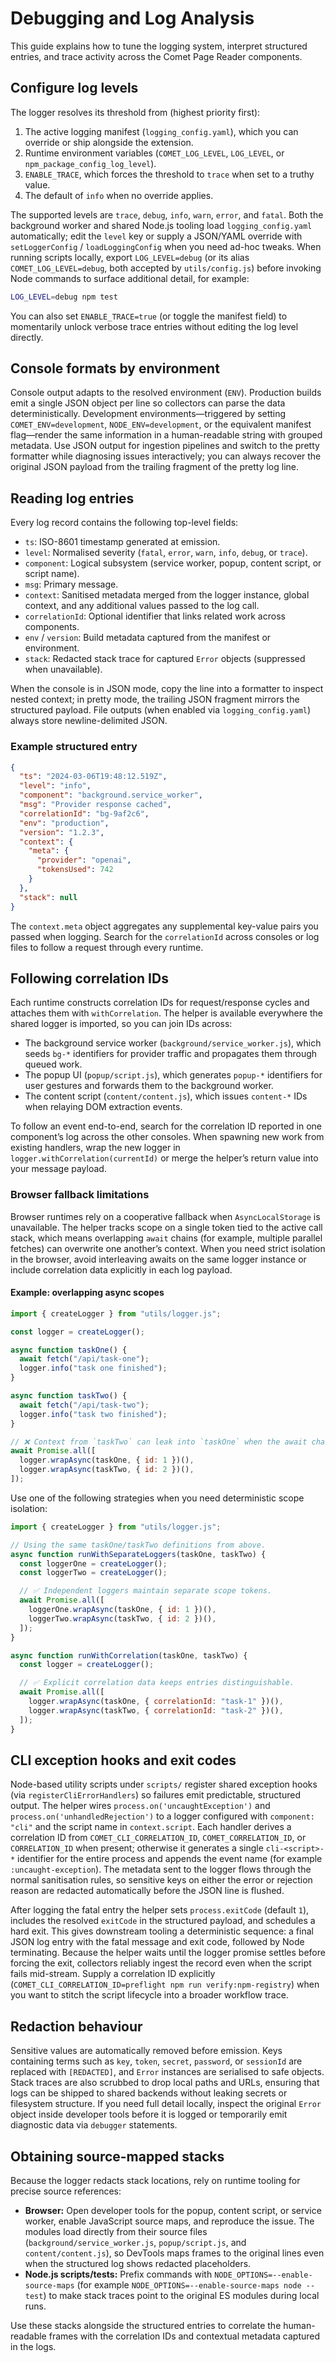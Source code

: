 # Debugging and Log Analysis

This guide explains how to tune the logging system, interpret structured entries, and trace activity across the Comet Page Reader components.

## Configure log levels

The logger resolves its threshold from (highest priority first):

1. The active logging manifest (`logging_config.yaml`), which you can override or ship alongside the extension.
2. Runtime environment variables (`COMET_LOG_LEVEL`, `LOG_LEVEL`, or `npm_package_config_log_level`).
3. `ENABLE_TRACE`, which forces the threshold to `trace` when set to a truthy value.
4. The default of `info` when no override applies.

The supported levels are `trace`, `debug`, `info`, `warn`, `error`, and `fatal`. Both the background worker and shared Node.js tooling load `logging_config.yaml` automatically; edit the `level` key or supply a JSON/YAML override with `setLoggerConfig` / `loadLoggingConfig` when you need ad-hoc tweaks. When running scripts locally, export `LOG_LEVEL=debug` (or its alias `COMET_LOG_LEVEL=debug`, both accepted by `utils/config.js`) before invoking Node commands to surface additional detail, for example:

```bash
LOG_LEVEL=debug npm test
```

You can also set `ENABLE_TRACE=true` (or toggle the manifest field) to momentarily unlock verbose trace entries without editing the log level directly.

## Console formats by environment

Console output adapts to the resolved environment (`ENV`). Production builds emit a single JSON object per line so collectors can parse the data deterministically. Development environments—triggered by setting `COMET_ENV=development`, `NODE_ENV=development`, or the equivalent manifest flag—render the same information in a human-readable string with grouped metadata. Use JSON output for ingestion pipelines and switch to the pretty formatter while diagnosing issues interactively; you can always recover the original JSON payload from the trailing fragment of the pretty log line.

## Reading log entries

Every log record contains the following top-level fields:

- `ts`: ISO-8601 timestamp generated at emission.
- `level`: Normalised severity (`fatal`, `error`, `warn`, `info`, `debug`, or `trace`).
- `component`: Logical subsystem (service worker, popup, content script, or script name).
- `msg`: Primary message.
- `context`: Sanitised metadata merged from the logger instance, global context, and any additional values passed to the log call.
- `correlationId`: Optional identifier that links related work across components.
- `env` / `version`: Build metadata captured from the manifest or environment.
- `stack`: Redacted stack trace for captured `Error` objects (suppressed when unavailable).

When the console is in JSON mode, copy the line into a formatter to inspect nested context; in pretty mode, the trailing JSON fragment mirrors the structured payload. File outputs (when enabled via `logging_config.yaml`) always store newline-delimited JSON.

### Example structured entry

```json
{
  "ts": "2024-03-06T19:48:12.519Z",
  "level": "info",
  "component": "background.service_worker",
  "msg": "Provider response cached",
  "correlationId": "bg-9af2c6",
  "env": "production",
  "version": "1.2.3",
  "context": {
    "meta": {
      "provider": "openai",
      "tokensUsed": 742
    }
  },
  "stack": null
}
```

The `context.meta` object aggregates any supplemental key-value pairs you passed when logging. Search for the `correlationId` across consoles or log files to follow a request through every runtime.

## Following correlation IDs

Each runtime constructs correlation IDs for request/response cycles and attaches them with `withCorrelation`. The helper is available everywhere the shared logger is imported, so you can join IDs across:

- The background service worker (`background/service_worker.js`), which seeds `bg-*` identifiers for provider traffic and propagates them through queued work.
- The popup UI (`popup/script.js`), which generates `popup-*` identifiers for user gestures and forwards them to the background worker.
- The content script (`content/content.js`), which issues `content-*` IDs when relaying DOM extraction events.

To follow an event end-to-end, search for the correlation ID reported in one component’s log across the other consoles. When spawning new work from existing handlers, wrap the new logger in `logger.withCorrelation(currentId)` or merge the helper’s return value into your message payload.

### Browser fallback limitations

Browser runtimes rely on a cooperative fallback when `AsyncLocalStorage` is unavailable. The helper tracks scope on a single token tied to the active call stack, which means overlapping `await` chains (for example, multiple parallel fetches) can overwrite one another’s context. When you need strict isolation in the browser, avoid interleaving awaits on the same logger instance or include correlation data explicitly in each log payload.

#### Example: overlapping async scopes

```javascript
import { createLogger } from "utils/logger.js";

const logger = createLogger();

async function taskOne() {
  await fetch("/api/task-one");
  logger.info("task one finished");
}

async function taskTwo() {
  await fetch("/api/task-two");
  logger.info("task two finished");
}

// ❌ Context from `taskTwo` can leak into `taskOne` when the await chains overlap.
await Promise.all([
  logger.wrapAsync(taskOne, { id: 1 })(),
  logger.wrapAsync(taskTwo, { id: 2 })(),
]);
```

Use one of the following strategies when you need deterministic scope isolation:

```javascript
import { createLogger } from "utils/logger.js";

// Using the same taskOne/taskTwo definitions from above.
async function runWithSeparateLoggers(taskOne, taskTwo) {
  const loggerOne = createLogger();
  const loggerTwo = createLogger();

  // ✅ Independent loggers maintain separate scope tokens.
  await Promise.all([
    loggerOne.wrapAsync(taskOne, { id: 1 })(),
    loggerTwo.wrapAsync(taskTwo, { id: 2 })(),
  ]);
}

async function runWithCorrelation(taskOne, taskTwo) {
  const logger = createLogger();

  // ✅ Explicit correlation data keeps entries distinguishable.
  await Promise.all([
    logger.wrapAsync(taskOne, { correlationId: "task-1" })(),
    logger.wrapAsync(taskTwo, { correlationId: "task-2" })(),
  ]);
}
```

## CLI exception hooks and exit codes

Node-based utility scripts under `scripts/` register shared exception hooks (via `registerCliErrorHandlers`) so failures emit predictable, structured output. The helper wires `process.on('uncaughtException')` and `process.on('unhandledRejection')` to a logger configured with `component: "cli"` and the script name in `context.script`. Each handler derives a correlation ID from `COMET_CLI_CORRELATION_ID`, `COMET_CORRELATION_ID`, or `CORRELATION_ID` when present; otherwise it generates a single `cli-<script>-*` identifier for the entire process and appends the event name (for example `:uncaught-exception`). The metadata sent to the logger flows through the normal sanitisation rules, so sensitive keys on either the error or rejection reason are redacted automatically before the JSON line is flushed.

After logging the fatal entry the helper sets `process.exitCode` (default `1`), includes the resolved `exitCode` in the structured payload, and schedules a hard exit. This gives downstream tooling a deterministic sequence: a final JSON log entry with the fatal message and exit code, followed by Node terminating. Because the helper waits until the logger promise settles before forcing the exit, collectors reliably ingest the record even when the script fails mid-stream. Supply a correlation ID explicitly (`COMET_CLI_CORRELATION_ID=preflight npm run verify:npm-registry`) when you want to stitch the script lifecycle into a broader workflow trace.

## Redaction behaviour

Sensitive values are automatically removed before emission. Keys containing terms such as `key`, `token`, `secret`, `password`, or `sessionId` are replaced with `[REDACTED]`, and `Error` instances are serialised to safe objects. Stack traces are also scrubbed to drop local paths and URLs, ensuring that logs can be shipped to shared backends without leaking secrets or filesystem structure. If you need full detail locally, inspect the original `Error` object inside developer tools before it is logged or temporarily emit diagnostic data via `debugger` statements.

## Obtaining source-mapped stacks

Because the logger redacts stack locations, rely on runtime tooling for precise source references:

- **Browser:** Open developer tools for the popup, content script, or service worker, enable JavaScript source maps, and reproduce the issue. The modules load directly from their source files (`background/service_worker.js`, `popup/script.js`, and `content/content.js`), so DevTools maps frames to the original lines even when the structured log shows redacted placeholders.
- **Node.js scripts/tests:** Prefix commands with `NODE_OPTIONS=--enable-source-maps` (for example `NODE_OPTIONS=--enable-source-maps node --test`) to make stack traces point to the original ES modules during local runs.

Use these stacks alongside the structured entries to correlate the human-readable frames with the correlation IDs and contextual metadata captured in the logs.
